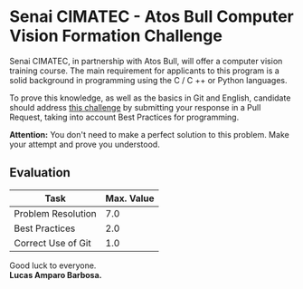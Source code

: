 # Senai CIMATEC - Atos Bull Computer Vision Formation Challenge

Senai CIMATEC, in partnership with Atos Bull, will offer a computer vision training course.
The main requirement for applicants to this program is a solid background in programming using the C / C ++ or Python languages.

To prove this knowledge, as well as the basics in Git and English, candidate should address [this challenge](challenge_1.pdf) by submitting your response in a Pull Request, taking into account Best Practices for programming.

<b>Attention:</b> You don't need to make a perfect solution to this problem. Make your attempt and prove you understood.

## Evaluation

| Task | Max. Value |
| - | - |
| Problem Resolution | 7.0 |
| Best Practices | 2.0 |
| Correct Use of Git | 1.0 |

Good luck to everyone.<br/>
<b>Lucas Amparo Barbosa.</b>
